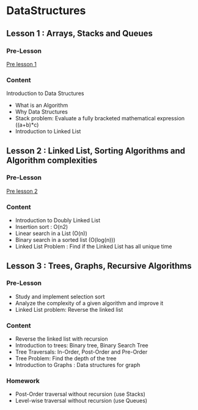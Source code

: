 # DataStructures

## Lesson 1 : Arrays, Stacks and Queues

### Pre-Lesson
[Pre lesson 1](lesson1/PreLesson1.md)

### Content
Introduction to Data Structures
* What is an Algorithm
* Why Data Structures
* Stack problem: Evaluate a fully bracketed mathematical expression ((a+b)\*c)
* Introduction to Linked List

## Lesson 2 : Linked List, Sorting Algorithms and Algorithm complexities

### Pre-Lesson
[Pre lesson 2](lesson2/PreLesson2.md)

### Content
* Introduction to Doubly Linked List
* Insertion sort : O(n2)
* Linear search in a List (O(n))
* Binary search in a sorted list (O(log(n)))
* Linked List Problem : Find if the Linked List has all unique time

## Lesson 3 : Trees, Graphs, Recursive Algorithms

### Pre-Lesson
* Study and implement selection sort
* Analyze the complexity of a given algorithm and improve it
* Linked List problem: Reverse the linked list

### Content
* Reverse the linked list with recursion
* Introduction to trees: Binary tree, Binary Search Tree
* Tree Traversals: In-Order, Post-Order and Pre-Order
* Tree Problem: Find the depth of the tree
* Introduction to Graphs : Data structures for graph

### Homework
* Post-Order traversal without recursion (use Stacks)
* Level-wise traversal without recursion (use Queues)
